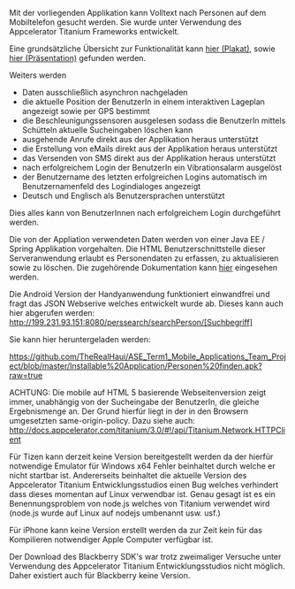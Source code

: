 

Mit der vorliegenden Applikation kann Volltext nach Personen auf dem Mobiltelefon gesucht werden.
Sie wurde unter Verwendung des Appcelerator Titanium Frameworks entwickelt. 

Eine grundsätzliche Übersicht zur Funktionalität kann 
[hier (Plakat)](https://github.com/TheRealHaui/ASE_Term1_Mobile_Applications_Team_Project/blob/master/Files%20for%20presentation/mobile_Search_for_employees_poster.pdf?raw=true), 
sowie [hier (Präsentation)](https://github.com/TheRealHaui/ASE_Term1_Mobile_Applications_Team_Project/blob/master/Files%20for%20presentation/mobile_Search_for_employees_presentation.pdf?raw=true) 
gefunden werden. 


Weiters werden 
 - Daten ausschließlich asynchron nachgeladen 
 - die aktuelle Position der BenutzerIn in einem interaktiven Lageplan angezeigt sowie per GPS bestimmt
 - die Beschleunigungssensoren ausgelesen sodass die BenutzerIn mittels Schütteln aktuelle Sucheingaben löschen kann
 - ausgehende Anrufe direkt aus der Applikation heraus unterstützt
 - die Erstellung von eMails direkt aus der Applikation heraus unterstützt
 - das Versenden von SMS direkt aus der Applikation heraus unterstützt
 - nach erfolgreichem Login der BenutzerIn ein Vibrationsalarm ausgelöst
 - der Benutzername des letzten erfolgreichen Logins automatisch im Benutzernamenfeld des Logindialoges angezeigt
 - Deutsch und Englisch als Benutzersprachen unterstützt

Dies alles kann von BenutzerInnen nach erfolgreichem Login durchgeführt werden.


Die von der Appliation verwendeten Daten werden von einer Java EE / Spring Applikation vorgehalten.
Die HTML Benutzerschnittstelle dieser Serveranwendung erlaubt es Personendaten zu erfassen, zu aktualisieren sowie zu löschen. 
Die zugehörende Dokumentation kann [hier](https://github.com/TheRealHaui/ASE_Term1_Mobile_Applications_Exercise_Team_Project_searchServer/blob/master/README.md) eingesehen werden.




Die Android Version der Handyanwendung funktioniert einwandfrei und fragt das JSON Webserive welches entwickelt wurde ab.
Dieses kann auch hier abgerufen werden: http://199.231.93.151:8080/perssearch/searchPerson/[Suchbegriff]


Sie kann hier heruntergeladen werden: 

https://github.com/TheRealHaui/ASE_Term1_Mobile_Applications_Team_Project/blob/master/Installable%20Application/Personen%20finden.apk?raw=true 



ACHTUNG:
Die mobile auf HTML 5 basierende Webseitenversion zeigt immer, unabhängig von der Sucheingabe der BenutzerIn, die gleiche Ergebnismenge an.
Der Grund hierfür liegt in der in den Browsern umgesetzten same-origin-policy.
Dazu siehe auch: http://docs.appcelerator.com/titanium/3.0/#!/api/Titanium.Network.HTTPClient


 
Für Tizen kann derzeit keine Version bereitgestellt werden da der hierfür notwendige Emulator für Windows x64 Fehler beinhaltet durch
welche er nicht startbar ist. Andererseits beinhaltet die aktuelle Version des Appcelerator Titanium Entwicklungsstudios einen
Bug welches verhindert dass dieses momentan auf Linux verwendbar ist.
Genau gesagt ist es ein Benennungsproblem von node.js welches von Titanium verwendet wird (node.js wurde auf Linux auf nodejs umbenannt usw. usf.)


Für iPhone kann keine Version erstellt werden da zur Zeit kein für das Kompilieren notwendiger Apple Computer verfügbar ist. 


Der Download des Blackberry SDK's war trotz zweimaliger Versuche unter Verwendung des Appcelerator Titanium Entwicklungsstudios
nicht möglich. Daher existiert auch für Blackberry keine Version. 
 
